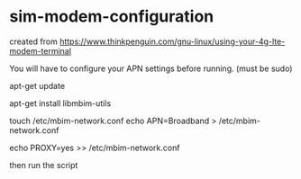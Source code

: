 # sim-modem-configuration

created from https://www.thinkpenguin.com/gnu-linux/using-your-4g-lte-modem-terminal

You will have to configure your APN settings before running.
(must be sudo)

apt-get update

apt-get install libmbim-utils



touch /etc/mbim-network.conf
echo APN=Broadband > /etc/mbim-network.conf




echo PROXY=yes >> /etc/mbim-network.conf

then run the script
